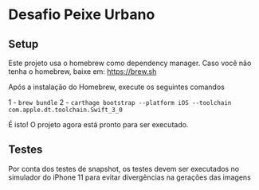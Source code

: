 # Desafio Peixe Urbano

## Setup 

Este projeto usa o homebrew como dependency manager. Caso você não tenha o homebrew, baixe em: https://brew.sh

Após a instalação do Homebrew, execute os seguintes comandos

1 - `brew bundle`
2 - `carthage bootstrap --platform iOS --toolchain com.apple.dt.toolchain.Swift_3_0`

É isto! O projeto agora está pronto para ser executado.

## Testes

Por conta dos testes de snapshot, os testes devem ser executados no simulador do iPhone 11 para evitar divergências na gerações das imagens